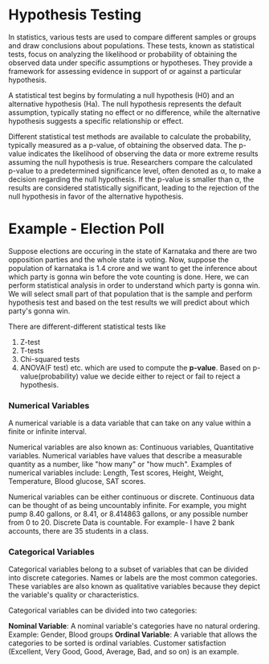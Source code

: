 # Hypothesis Testing
In statistics, various tests are used to compare different samples or groups and draw conclusions about populations. These tests, known as statistical tests, focus on analyzing the likelihood or probability of obtaining the observed data under specific assumptions or hypotheses. They provide a framework for assessing evidence in support of or against a particular hypothesis.

A statistical test begins by formulating a null hypothesis (H0) and an alternative hypothesis (Ha). The null hypothesis represents the default assumption, typically stating no effect or no difference, while the alternative hypothesis suggests a specific relationship or effect.

Different statistical test methods are available to calculate the probability, typically measured as a p-value, of obtaining the observed data. The p-value indicates the likelihood of observing the data or more extreme results assuming the null hypothesis is true. Researchers compare the calculated p-value to a predetermined significance level, often denoted as α, to make a decision regarding the null hypothesis. If the p-value is smaller than α, the results are considered statistically significant, leading to the rejection of the null hypothesis in favor of the alternative hypothesis.

# Example - Election Poll

Suppose elections are occuring in the state of Karnataka and there are two opposition parties and the whole state is voting. Now, suppose the population of karnataka is 1.4 crore and we want to get the inference about which party is gonna win before the vote counting is done. Here, we can perform statistical analysis in order to understand which party is gonna win.
We will select small part of that population that is the sample and perform hypothesis test and based on the test results we will predict about which party's gonna win.

There are different-different statistical tests like 
1. Z-test
2. T-tests
3. Chi-squared tests
4. ANOVA(F test) etc.
which are used to compute the **p-value**. Based on p-value(probability) value we decide either to reject or fail to reject a hypothesis.


### Numerical Variables
A numerical variable is a data variable that can take on any value within a finite or infinite interval. 

Numerical variables are also known as: Continuous variables, Quantitative variables.
Numerical variables have values that describe a measurable quantity as a number, like "how many" or "how much". 
Examples of numerical variables include: 
Length, Test scores, Height, Weight, Temperature, Blood glucose, SAT scores. 

Numerical variables can be either continuous or discrete. 
Continuous data can be thought of as being uncountably infinite. For example, you might pump 8.40 gallons, or 8.41, or 8.414863 gallons, or any possible number from 0 to 20. 
Discrete Data is countable. For example- I have 2 bank accounts, there are 35 students in a class.

### Categorical Variables
Categorical variables belong to a subset of variables that can be divided into discrete categories. Names or labels are the most common categories. These variables are also known as qualitative variables because they depict the variable's quality or characteristics.

Categorical variables can be divided into two categories:

**Nominal Variable**: A nominal variable's categories have no natural ordering. Example: Gender, Blood groups
**Ordinal Variable**: A variable that allows the categories to be sorted is ordinal variables. Customer satisfaction (Excellent, Very Good, Good, Average, Bad, and so on) is an example.
